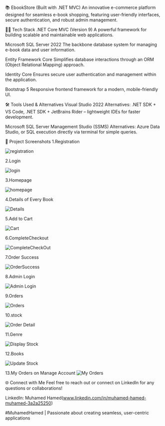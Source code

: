 📚 EbookStore (Built with .NET MVC)
An innovative e-commerce platform designed for seamless e-book shopping, featuring user-friendly interfaces, secure authentication, and robust admin management.

🧑‍💻 Tech Stack
.NET Core MVC (Version 9)
A powerful framework for building scalable and maintainable web applications.

Microsoft SQL Server 2022
The backbone database system for managing e-book data and user information.

Entity Framework Core
Simplifies database interactions through an ORM (Object Relational Mapping) approach.

Identity Core
Ensures secure user authentication and management within the application.

Bootstrap 5
Responsive frontend framework for a modern, mobile-friendly UI.

🛠 Tools Used & Alternatives
Visual Studio 2022
Alternatives: .NET SDK + VS Code, .NET SDK + JetBrains Rider – lightweight IDEs for faster development.

Microsoft SQL Server Management Studio (SSMS)
Alternatives: Azure Data Studio, or SQL execution directly via terminal for simple queries.

📸 Project Screenshots
1.Registration

![registration](./screenshots/1Register.png)

2.Login

![login](./screenshots/2afterregisterlogin.png)

3.Homepage

![homepage](./screenshots/3HomePage.png)

4.Details of Every Book

![Details](./screenshots/4DetailOfEveryBook.png)

5.Add to Cart

![Cart](./screenshots/5afteraddungtocart.png)


6.CompleteCheckout

![CompleteCheckOut](./screenshots/6CompleteCheckOut.png)


7.Order Success

![OrderSuccess](./screenshots/7OrderSucccess.png)


8.Admin Login

![Admin Login](./screenshots/8loginwithadmin.png)

9.Orders

![Orders](./screenshots/9Orders.png)

10.stock

![Order Detail](./screenshots/10Stocks.png)


11.Genre

![Display Stock](./screenshots/11Genre.png)

12.Books

![Update Stock](./screenshots/12Books.png)

13.My Orders on Manage Account
![My Orders](./screenshots/13myorders.png)

🌐 Connect with Me
Feel free to reach out or connect on LinkedIn for any questions or collaborations!

LinkedIn: Muhamed Hamed(www.linkedin.com/in/muhamed-hamed-muhamed-3a2a25250)

#MuhamedHamed | Passionate about creating seamless, user-centric applications
